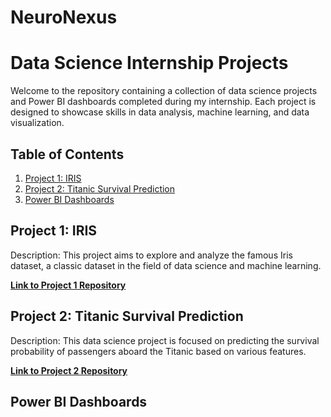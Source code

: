 # NeuroNexus
# Data Science Internship Projects

Welcome to the repository containing a collection of data science projects and Power BI dashboards completed during my internship. Each project is designed to showcase skills in data analysis, machine learning, and data visualization.

## Table of Contents

1. [Project 1: IRIS](#IRIS)
2. [Project 2: Titanic Survival Prediction](#Titanic_Survival_Prediction)
3. [Power BI Dashboards](#power-bi-dashboards)


## Project 1: IRIS

Description: This project aims to explore and analyze the famous Iris dataset, a classic dataset in the field of data science and machine learning.

**[Link to Project 1 Repository](https://github.com/th-shristi/NeuroNexus/tree/main/IRIS)**

## Project 2: Titanic Survival Prediction

Description: This data science project is focused on predicting the survival probability of passengers aboard the Titanic based on various features.

**[Link to Project 2 Repository](https://github.com/th-shristi/NeuroNexus/tree/main/Titanic%20Survival%20Prediction)**

## Power BI Dashboards

